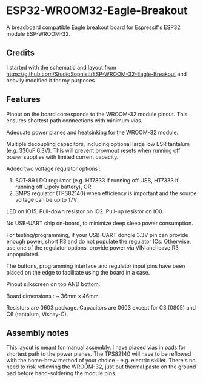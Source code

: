 # ESP32-WROOM32-Eagle-Breakout

A breadboard compatible Eagle breakout board for Espressif's ESP32 module ESP-WROOM-32. 

## Credits
I started with the schematic and layout from 
https://github.com/StudioSophisti/ESP-WROOM-32-Eagle-Breakout
and heavily modified it for my purposes. 

## Features
Pinout on the board corresponds to the WROOM-32 module pinout. This ensures shortest path connections with minimum vias.

Adequate power planes and heatsinking for the WROOM-32 module.  

Multiple decoupling capacitors, including optional large low ESR tantalum (e.g. 330uF 6.3V). This will prevent brownout resets
when running off power supplies with limited current capacity.

Added two voltage regulator options : 
1. SOT-89 LDO regulator (e.g. HT7833 if running off USB, HT7333 if running off Lipoly battery), OR
2. SMPS regulator (TPS82140) when efficiency is important and the source voltage can be up to 17V

LED on IO15. Pull-down resistor on IO2. Pull-up resistor on IO0.

No USB-UART chip on-board, to minimize deep sleep power consumption.

For testing/programming, if your USB-UART dongle 3.3V pin can provide enough power, short R3 and do not populate the regulator ICs. Otherwise, use one of the regulator options, provide power via VIN and leave R3 unpopulated.

The buttons, programming interface and regulator input pins have been placed on the edge to facilitate using the board in a case.

Pinout silkscreen on top AND bottom.

Board dimensions : ~ 36mm x 46mm

Resistors are 0603 package. Capacitors are 0603 except for C3 (0805) and C6 (tantalum, Vishay-C).

## Assembly notes

This layout is meant for manual assembly. I have placed vias in pads for shortest path to the power planes.  The TPS82140 will have 
to be reflowed with the home-brew method of your choice - e.g. electric skillet. There's no need to risk reflowing the WROOM-32, just put 
thermal paste on the ground pad before hand-soldering the module pins.

